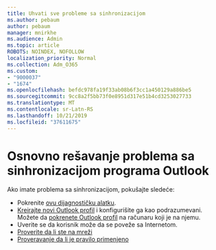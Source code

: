 ```yaml
---
title: Uhvati sve probleme sa sinhronizacijom
ms.author: pebaum
author: pebaum
manager: mnirkhe
ms.audience: Admin
ms.topic: article
ROBOTS: NOINDEX, NOFOLLOW
localization_priority: Normal
ms.collection: Adm_O365
ms.custom:
- "9000037"
- "1674"
ms.openlocfilehash: befdc978fa19f33ab08b6f3cc1a450129a886be5
ms.sourcegitcommit: 9cc8a2f5bb73f0e8951d317e51b4cd3253027733
ms.translationtype: MT
ms.contentlocale: sr-Latn-RS
ms.lasthandoff: 10/21/2019
ms.locfileid: "37611675"
---
```

# <a name="basic-outlook-sync-troubleshooting"></a>Osnovno rešavanje problema sa sinhronizacijom programa Outlook

Ako imate problema sa sinhronizacijom, pokušajte sledeće:

- Pokrenite [ovu dijagnostičku alatku](https://aka.ms/sara-outlooksendreceive).
- [Kreirajte novi Outlook profil](https://support.office.com/article/f544c1ba-3352-4b3b-be0b-8d42a540459d) i konfigurišite ga kao podrazumevani. Možete da [pokrenete Outlook profil](https://aka.ms/SaRA-OutlookSetupProfile) na računaru koji je na njemu.
- Uverite se da korisnik može da se poveže sa Internetom. 
- [Proverite da li ste na mreži](https://support.office.com/article/2460e4a8-16c7-47fc-b204-b1549275aac9)
- [Proveravanje da li je pravilo primenjeno](https://support.office.com/article/C24F5DEA-9465-4DF4-AD17-A50704D66C59)